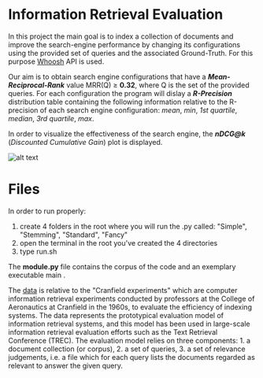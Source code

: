 # Information Retrieval Evaluation

In this project the main goal is to index a collection of documents and improve the search-engine performance by changing its configurations using the provided set of queries and the associated Ground-Truth. For this purpose [Whoosh](https://whoosh.readthedocs.io/en/latest/) API is used.

Our aim is to obtain search engine configurations that have a ***Mean-Reciprocal-Rank*** value MRR(Q) ≥ **0.32**, where Q is the set of the provided queries. For each configuration the program will dislay a ***R-Precision*** distribution table containing the following information relative to the R-precision of each search engine configuration: *mean*, *min*, *1st quartile*, *median*, *3rd quartile*, *max*.

In order to visualize the effectiveness of the search engine, the ***nDCG@k*** (*Discounted Cumulative Gain*) plot is displayed.

![alt text](https://www.microsoft.com/en-us/research/uploads/prod/2018/06/InformationRetrieval_Carousel_06_2018_480x280-800x550.jpg)

# Files

In order to run properly:

1) create 4 folders in the root where you will run the .py called: "Simple", "Stemming", "Standard", "Fancy"
2) open the terminal in the root you've created the 4 directories
3) type run.sh

The **module.py** file contains the corpus of the code and an exemplary executable main .

The [data](https://trec.nist.gov/data/qrels_eng/) is relative to the "Cranfield experiments" which are computer information retrieval experiments conducted by professors at the College of Aeronautics at Cranfield in the 1960s, to evaluate the efficiency of indexing systems. The data represents the prototypical evaluation model of information retrieval systems, and this model has been used in large-scale information retrieval evaluation efforts such as the Text Retrieval Conference (TREC). The evaluation model relies on three components: 1. a document collection (or corpus), 2. a set of queries, 3. a set of relevance judgements, i.e. a file which for each query lists the documents regarded as relevant to answer the given query.
